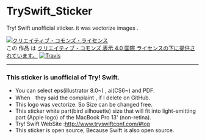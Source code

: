 # TrySwift_Sticker
Try! Swift unofficial sticker. it was vectorize images .

<a rel="license" href="http://creativecommons.org/licenses/by/4.0/"><img alt="クリエイティブ・コモンズ・ライセンス" style="border-width:0" src="https://i.creativecommons.org/l/by/4.0/88x31.png" /></a><br />この 作品 は <a rel="license" href="http://creativecommons.org/licenses/by/4.0/">クリエイティブ・コモンズ 表示 4.0 国際 ライセンスの下に提供されています。</a>
[![Travis](https://img.shields.io/badge/license-creative%20commons%204.0-green.svg)]()

***

### This sticker is unofficial of Try! Swift.
- You can select eps(illustrator 8.0~) , ai(CS6~) and PDF.
- When　they said the complaint , if I delete on GitHub.
- This logo was vectorize. So Size can be changed free.
- This sticker white part(bird silhouette) size that will fit into light-emitting part (Apple logo) of the MacBook Pro 13' (non-retina).
- Try! Swift WebSite :http://www.tryswiftconf.com/#top
- This sticker is open source, Because Swift is also open source.


